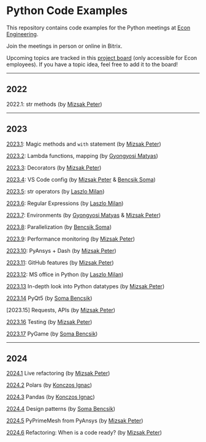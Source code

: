 # Python Code Examples

This repository contains code examples for the Python meetings at [Econ Engineering](https://econengineering.com/en/).

Join the meetings in person or online in Bitrix.

Upcoming topics are tracked in this [project board](https://github.com/orgs/econengineeringgit/projects/2>) (only accessible for Econ employees).
If you have a topic idea, feel free to add it to the board!

---

## 2022

2022.1: str methods (by [Mizsak Peter](https://github.com/MizsakPeterEcon))

---

## 2023

[2023.1](Examples_2023/01_magic_methods_with_statement/notes.md): Magic methods and `with` statement (by [Mizsak Peter](https://github.com/MizsakPeterEcon))

[2023.2](Examples_2023/02_lambda_mapping_decorator/readme.md): Lambda functions, mapping (by [Gyongyosi Matyas](https://github.com/gyongyosim))

[2023.3](Examples_2023/03_decorators/readme.md): Decorators (by [Mizsak Peter](https://github.com/MizsakPeterEcon))

[2023.4](Examples_2023/04_VS_Code_config/readme.md): VS Code config (by [Mizsak Peter](https://github.com/MizsakPeterEcon) & [Bencsik Soma](https://github.com/eConSomabencsik))

[2023.5](Examples_2023/05_String_operators/readme.md): str operators (by [Laszlo Milan](https://github.com/laszmilan))

[2023.6](Examples_2023/06_regex/readme.md): Regular Expressions (by [Laszlo Milan](https://github.com/laszmilan))

[2023.7](Examples_2023/07_Environments/README.md): Environments (by [Gyongyosi Matyas](https://github.com/gyongyosim) & [Mizsak Peter](https://github.com/MizsakPeterEcon))

[2023.8](Examples_2023/08_parallelization_in_python/intro.ipynb): Parallelization (by [Bencsik Soma](https://github.com/eConSomabencsik))

[2023.9](Examples_2023/09_Performance_profiling/README.md): Performance monitoring (by [Mizsak Peter](https://github.com/MizsakPeterEcon))

[2023.10](Examples_2023/10_PyAnsys_Dash/README.md): PyAnsys + Dash (by [Mizsak Peter](https://github.com/MizsakPeterEcon))

[2023.11](Examples_2023/11_GitHub_features/README.md): GitHub features (by [Mizsak Peter](https://github.com/MizsakPeterEcon))

[2023.12](Examples_2023/12_ms_office_in_python/README.md): MS office in Python (by [Laszlo Milan](https://github.com/laszmilan))

[2023.13](Examples_2023/13_data_types_in-depth/README.md) In-depth look into Python datatypes (by [Mizsak Peter](https://github.com/MizsakPeterEcon))

[2023.14](Examples_2023/14_PyQt5/README.md) PyQt5 (by [Soma Bencsik](https://github.com/eConSomabencsik))

[2023.15] Requests, APIs (by [Mizsak Peter](https://github.com/MizsakPeterEcon))

[2023.16](Examples_2023/16_Testing/README.md) Testing (by [Mizsak Peter](https://github.com/MizsakPeterEcon))

[2023.17](Examples_2023/17_PyGame/README.md) PyGame (by [Soma Bencsik](https://github.com/eConSomabencsik))

---

## 2024

[2024.1](Examples_2024/01_Live_code_Refactoring/README.md) Live refactoring (by [Mizsak Peter](https://github.com/MizsakPeterEcon))

[2024.2](Examples_2024/02_Polars/README.md) Polars (by [Konczos Ignac](https://github.com/KonczosIgnacEcon))

[2024.3](Examples_2024/03_Pandas/README.md) Pandas (by [Konczos Ignac](https://github.com/KonczosIgnacEcon))

[2024.4](Examples_2024/04_Design_patterns/README.md) Design patterns (by [Soma Bencsik](https://github.com/eConSomabencsik))

[2024.5](Examples_2024/05_PyPrimeMesh/README.md) PyPrimeMesh from PyAnsys (by [Mizsak Peter](https://github.com/MizsakPeterEcon))

[2024.6](Examples_2024/06_Refactoring_fished_code/README.md) Refactoring: When is a code ready? (by [Mizsak Peter](https://github.com/MizsakPeterEcon))
